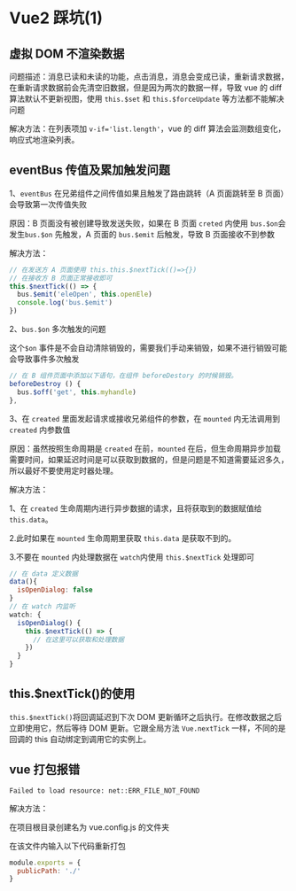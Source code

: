 # Vue2 踩坑(1)

## 虚拟 DOM 不渲染数据

问题描述：消息已读和未读的功能，点击消息，消息会变成已读，重新请求数据，在重新请求数据前会先清空旧数据，但是因为两次的数据一样，导致 vue 的 diff 算法默认不更新视图，使用 `this.$set` 和 `this.$forceUpdate` 等方法都不能解决问题

解决方法：在列表项加 `v-if='list.length'`，vue 的 diff 算法会监测数组变化，响应式地渲染列表。

## eventBus 传值及累加触发问题

1、`eventBus` 在兄弟组件之间传值如果且触发了路由跳转（A 页面跳转至 B 页面）会导致第一次传值失败

原因：B 页面没有被创建导致发送失败，如果在 B 页面 `creted` 内使用 `bus.$on`会发生`bus.$on` 先触发，A 页面的 `bus.$emit` 后触发，导致 B 页面接收不到参数

解决方法：

```js
// 在发送方 A 页面使用 this.this.$nextTick(()=>{})
// 在接收方 B 页面正常接收即可
this.$nextTick(() => {
  bus.$emit('eleOpen', this.openEle)
  console.log('bus.$emit')
})
```

2、`bus.$on` 多次触发的问题

这个`$on` 事件是不会自动清除销毁的，需要我们手动来销毁，如果不进行销毁可能会导致事件多次触发

```js
// 在 B 组件页面中添加以下语句，在组件 beforeDestory 的时候销毁。
beforeDestroy () {
  bus.$off('get', this.myhandle)
},
```

3、在 `created` 里面发起请求或接收兄弟组件的参数，在 `mounted` 内无法调用到 `created` 内参数值

原因：虽然按照生命周期是 `created` 在前，`mounted` 在后，但生命周期异步加载需要时间，如果延迟时间是可以获取到数据的，但是问题是不知道需要延迟多久，所以最好不要使用定时器处理。

解决方法：

1、在 `created` 生命周期内进行异步数据的请求，且将获取到的数据赋值给 `this.data`。

2.此时如果在 `mounted` 生命周期里获取 `this.data` 是获取不到的。

3.不要在 `mounted` 内处理数据在 `watch`内使用 `this.$nextTick` 处理即可

```js
// 在 data 定义数据
data(){
  isOpenDialog: false
}
// 在 watch 内监听
watch: {
  isOpenDialog() {
    this.$nextTick(() => {
      // 在这里可以获取和处理数据
    })
  }
}
```

## this.$nextTick()的使用

`this.$nextTick()`将回调延迟到下次 DOM 更新循环之后执行。在修改数据之后立即使用它，然后等待 DOM 更新。它跟全局方法 `Vue.nextTick` 一样，不同的是回调的 this 自动绑定到调用它的实例上。

## vue 打包报错

`Failed to load resource: net::ERR_FILE_NOT_FOUND`

解决方法：

在项目根目录创建名为 vue.config.js 的文件夹

在该文件内输入以下代码重新打包

```js
module.exports = {
  publicPath: './'
}
```
